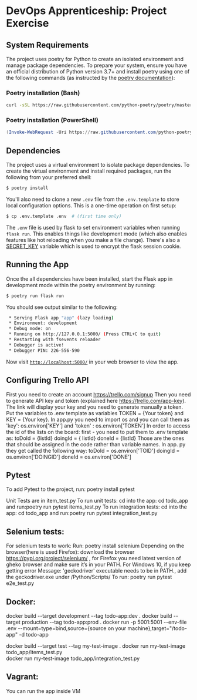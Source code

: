 # DevOps Apprenticeship: Project Exercise

## System Requirements

The project uses poetry for Python to create an isolated environment and manage package dependencies. To prepare your system, ensure you have an official distribution of Python version 3.7+ and install poetry using one of the following commands (as instructed by the [poetry documentation](https://python-poetry.org/docs/#system-requirements)):

### Poetry installation (Bash)

```bash
curl -sSL https://raw.githubusercontent.com/python-poetry/poetry/master/get-poetry.py | python
```

### Poetry installation (PowerShell)

```powershell
(Invoke-WebRequest -Uri https://raw.githubusercontent.com/python-poetry/poetry/master/get-poetry.py -UseBasicParsing).Content | python
```

## Dependencies

The project uses a virtual environment to isolate package dependencies. To create the virtual environment and install required packages, run the following from your preferred shell:

```bash
$ poetry install
```

You'll also need to clone a new `.env` file from the `.env.template` to store local configuration options. This is a one-time operation on first setup:

```bash
$ cp .env.template .env  # (first time only)
```

The `.env` file is used by flask to set environment variables when running `flask run`. This enables things like development mode (which also enables features like hot reloading when you make a file change). There's also a [SECRET_KEY](https://flask.palletsprojects.com/en/1.1.x/config/#SECRET_KEY) variable which is used to encrypt the flask session cookie.

## Running the App

Once the all dependencies have been installed, start the Flask app in development mode within the poetry environment by running:
```bash
$ poetry run flask run
```

You should see output similar to the following:
```bash
 * Serving Flask app "app" (lazy loading)
 * Environment: development
 * Debug mode: on
 * Running on http://127.0.0.1:5000/ (Press CTRL+C to quit)
 * Restarting with fsevents reloader
 * Debugger is active!
 * Debugger PIN: 226-556-590
```
Now visit [`http://localhost:5000/`](http://localhost:5000/) in your web browser to view the app.


## Configuring Trello API
First you need to create an account https://trello.com/signup
Then you need to generate API key and token (explained here https://trello.com/app-key). The link will display your key and you need to generate manually a token.
Put the variables to .env template as variables TOKEN = {Your token} and KEY = {Your key}.
In app.py you need to import os and you can call them as 'key': os.environ['KEY'] and 'token' : os.environ['TOKEN']
In order to access the id of the lists on the board: first - you need to put them to .env template as:
toDoId = {listId}
doingId = { listId}
doneId = {listId}
Those are the ones that should be assigned in the code rather than variable names.
In app. py they get called the following way:
toDoId = os.environ['TOID']
doingId = os.environ['DOINGID']
doneId = os.environ['DONE']


## Pytest
To add Pytest to the project, run: poetry install pytest

 Unit Tests are in item_test.py
To run unit tests: cd into the app: cd todo_app and run:poetry run pytest items_test.py
To run integration tests: cd into the app: cd todo_app and run:poetry run pytest integration_test.py

## Selenium tests: 
For selenium tests to work:
Run: poetry install selenium
Depending on the browser(here is used Firefox): download the browser https://pypi.org/project/selenium/ , for Firefox you need latest version of gheko browser and  make sure it’s in your PATH. For Windows 10, if you keep getting error  Message: 'geckodriver' executable needs to be in PATH., add the geckodriver.exe under /Python/Scripts/ 
To run: poetry run pytest e2e_test.py


## Docker:  
docker build --target development --tag todo-app:dev .
docker build --target production --tag todo-app:prod .
docker run -p 5001:5001 --env-file .env  --mount=type=bind,source={source on your machine},target="/todo-app"  -d  todo-app

docker build --target test --tag my-test-image .
docker run my-test-image todo_app/items_test.py    
docker run my-test-image todo_app/integration_test.py  

## Vagrant:
You can run the app inside VM

